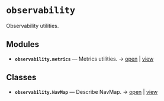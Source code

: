 # `observability`

Observability utilities.

<!-- START doctoc generated TOC please keep comment here to allow auto update -->
<!-- END doctoc generated TOC please keep comment here to allow auto update -->

## Modules

- **`observability.metrics`** — Metrics utilities. → [open](vscode://file//home/paul/kgfoundry/src/observability/metrics.py:1:1) | [view](https://github.com/github.com/paul-heyse/blob/bc0c8711d5066ab1bfcf1456260c83f7ca0f224f/src/observability/metrics.py#L1)

## Classes

- **`observability.NavMap`** — Describe NavMap. → [open](vscode://file//home/paul/kgfoundry/src/kgfoundry_common/navmap_types.py:32:1) | [view](https://github.com/github.com/paul-heyse/blob/bc0c8711d5066ab1bfcf1456260c83f7ca0f224f/src/kgfoundry_common/navmap_types.py#L32-L45)
<!-- agent:readme v1 sha:bc0c8711d5066ab1bfcf1456260c83f7ca0f224f content:91d403a440c6 -->
